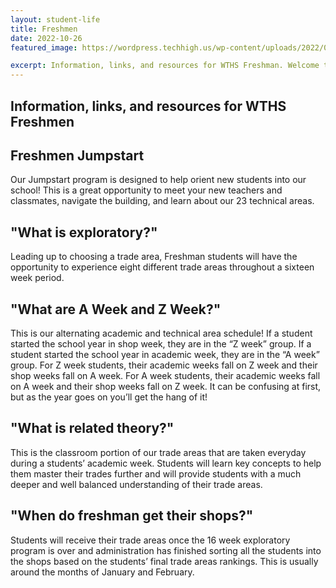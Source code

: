 ```yaml
---
layout: student-life
title: Freshmen
date: 2022-10-26
featured_image: https://wordpress.techhigh.us/wp-content/uploads/2022/04/melissa-askew-tSlvoSZK77c-unsplash-1.jpg

excerpt: Information, links, and resources for WTHS Freshman. Welcome to Worcester Tech!
---
```

## Information, links, and resources for WTHS Freshmen


## Freshmen Jumpstart

Our Jumpstart program is designed to help orient new students into our school! This is a great opportunity to meet your new teachers and classmates, navigate the building, and learn about our 23 technical areas.


## "What is exploratory?"
Leading up to choosing a trade area, Freshman students will have the opportunity to experience eight different trade areas throughout a sixteen week period. 

## "What are A Week and Z Week?"
This is our alternating academic and technical area schedule! If a student started the school year in shop week, they are in the “Z week” group. If a student started the school year in academic week, they are in the “A week” group. For Z week students, their academic weeks fall on Z week and their shop weeks fall on A week. For A week students, their academic weeks fall on A week and their shop weeks fall on Z week. It can be confusing at first, but as the year goes on you’ll get the hang of it!

## "What is related theory?"
This is the classroom portion of our trade areas that are taken everyday during a students’ academic week. Students will learn key concepts to help them master their trades further and will provide students with a much deeper and well balanced understanding of their trade areas. 

## "When do freshman get their shops?"
Students will receive their trade areas once the 16 week exploratory program is over and administration has finished sorting all the students into the shops based on the students’ final trade areas rankings. This is usually around the months of January and February.